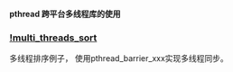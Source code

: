 

#### pthread 跨平台多线程库的使用



### [!multi_threads_sort](./multi_threads_sort)
多线程排序例子，
使用pthread_barrier_xxx实现多线程同步。

